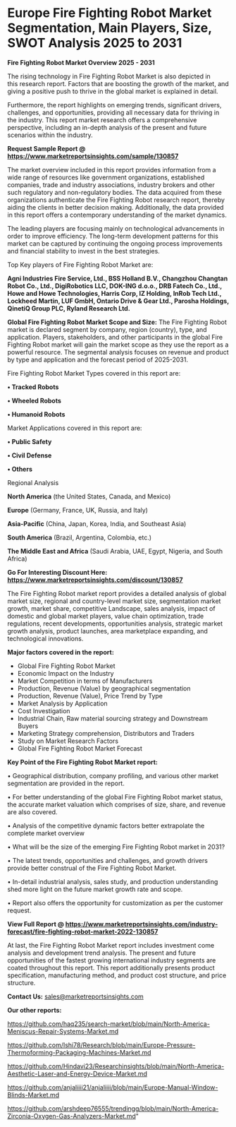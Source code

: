 # Europe Fire Fighting Robot Market Segmentation, Main Players, Size, SWOT Analysis 2025 to 2031

<Strong> Fire Fighting Robot Market Overview 2025 - 2031</strong>

The rising technology in Fire Fighting Robot Market is also depicted in this research report. Factors that are boosting the growth of the market, and giving a positive push to thrive in the global market is explained in detail.

Furthermore, the report highlights on emerging trends, significant drivers, challenges, and opportunities, providing all necessary data for thriving in the industry. This report market research offers a comprehensive perspective, including an in-depth analysis of the present and future scenarios within the industry.

<strong>Request Sample Report @ <a href=https://www.marketreportsinsights.com/sample/130857>https://www.marketreportsinsights.com/sample/130857</a></strong>

The market overview included in this report provides information from a wide range of resources like government organizations, established companies, trade and industry associations, industry brokers and other such regulatory and non-regulatory bodies. The data acquired from these organizations authenticate the Fire Fighting Robot research report, thereby aiding the clients in better decision making. Additionally, the data provided in this report offers a contemporary understanding of the market dynamics.

The leading players are focusing mainly on technological advancements in order to improve efficiency. The long-term development patterns for this market can be captured by continuing the ongoing process improvements and financial stability to invest in the best strategies.

Top Key players of Fire Fighting Robot Market are:

<strong>Agni Industries Fire Service, Ltd., BSS Holland B.V., Changzhou Changtan Robot Co., Ltd., DigiRobotics LLC, DOK-ING d.o.o., DRB Fatech Co., Ltd., Howe and Howe Technologies, Harris Corp, IZ Holding, InRob Tech Ltd., Lockheed Martin, LUF GmbH, Ontario Drive & Gear Ltd., Parosha Holdings, QinetiQ Group PLC, Ryland Research Ltd.</strong>

<strong><b>Global Fire Fighting Robot Market Scope and Size:</b></strong>
The Fire Fighting Robot market is declared segment by company, region (country), type, and application. Players, stakeholders, and other participants in the global Fire Fighting Robot market will gain the market scope as they use the report as a powerful resource. The segmental analysis focuses on revenue and product by type and application and the forecast period of 2025-2031.

Fire Fighting Robot Market Types covered in this report are:

<strong>• Tracked Robots

• Wheeled Robots

• Humanoid Robots</strong>

Market Applications covered in this report are:

<strong>• Public Safety

• Civil Defense

• Others</strong> 

Regional Analysis

<strong>North America</strong> (the United States, Canada, and Mexico)

<strong>Europe</strong> (Germany, France, UK, Russia, and Italy)

<strong>Asia-Pacific</strong> (China, Japan, Korea, India, and Southeast Asia)

<strong>South America</strong> (Brazil, Argentina, Colombia, etc.)

<strong>The Middle East and Africa</strong> (Saudi Arabia, UAE, Egypt, Nigeria, and South Africa)

<strong>Go For Interesting Discount Here: <a href=https://www.marketreportsinsights.com/discount/130857>https://www.marketreportsinsights.com/discount/130857</a></strong>

The Fire Fighting Robot market report provides a detailed analysis of global market size, regional and country-level market size, segmentation market growth, market share, competitive Landscape, sales analysis, impact of domestic and global market players, value chain optimization, trade regulations, recent developments, opportunities analysis, strategic market growth analysis, product launches, area marketplace expanding, and technological innovations.

<strong><b>Major factors covered in the report:</b></strong>
<ul>
  <li>Global Fire Fighting Robot Market </li>
  <li>Economic Impact on the Industry</li>
  <li>Market Competition in terms of Manufacturers</li>
  <li>Production, Revenue (Value) by geographical segmentation</li>
  <li>Production, Revenue (Value), Price Trend by Type</li>
  <li>Market Analysis by Application</li>
  <li>Cost Investigation</li>
  <li>Industrial Chain, Raw material sourcing strategy and Downstream Buyers</li>
  <li>Marketing Strategy comprehension, Distributors and Traders</li>
  <li>Study on Market Research Factors</li>
  <li>Global Fire Fighting Robot Market Forecast</li>
</ul>

<strong><b>Key Point of the Fire Fighting Robot Market report:</b></strong>

• Geographical distribution, company profiling, and various other market segmentation are provided in the report.

• For better understanding of the global Fire Fighting Robot market status, the accurate market valuation which comprises of size, share, and revenue are also covered.

• Analysis of the competitive dynamic factors better extrapolate the complete market overview

• What will be the size of the emerging Fire Fighting Robot market in 2031?

• The latest trends, opportunities and challenges, and growth drivers provide better construal of the Fire Fighting Robot Market.

• In-detail industrial analysis, sales study, and production understanding shed more light on the future market growth rate and scope.

• Report also offers the opportunity for customization as per the customer request.

<strong><b>View Full Report @ <a href=https://www.marketreportsinsights.com/industry-forecast/fire-fighting-robot-market-2022-130857>https://www.marketreportsinsights.com/industry-forecast/fire-fighting-robot-market-2022-130857</a></b></strong>


At last, the Fire Fighting Robot Market report includes investment come analysis and development trend analysis. The present and future opportunities of the fastest growing international industry segments are coated throughout this report. This report additionally presents product specification, manufacturing method, and product cost structure, and price structure.

<strong>Contact Us:</strong>
sales@marketreportsinsights.com

<strong>Our other reports:</strong>

<a href=https://github.com/haq235/search-market/blob/main/North-America-Meniscus-Repair-Systems-Market.md>https://github.com/haq235/search-market/blob/main/North-America-Meniscus-Repair-Systems-Market.md</a>

<a href=https://github.com/Ishi78/Research/blob/main/Europe-Pressure-Thermoforming-Packaging-Machines-Market.md>https://github.com/Ishi78/Research/blob/main/Europe-Pressure-Thermoforming-Packaging-Machines-Market.md</a>

<a href=https://github.com/Hindavi23/Researchinsights/blob/main/North-America-Aesthetic-Laser-and-Energy-Device-Market.md>https://github.com/Hindavi23/Researchinsights/blob/main/North-America-Aesthetic-Laser-and-Energy-Device-Market.md</a>

<a href=https://github.com/anjaliiii21/anjaliiii/blob/main/Europe-Manual-Window-Blinds-Market.md>https://github.com/anjaliiii21/anjaliiii/blob/main/Europe-Manual-Window-Blinds-Market.md</a>

<a href=https://github.com/arshdeep76555/trendingg/blob/main/North-America-Zirconia-Oxygen-Gas-Analyzers-Market.md>https://github.com/arshdeep76555/trendingg/blob/main/North-America-Zirconia-Oxygen-Gas-Analyzers-Market.md</a>"
